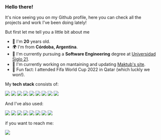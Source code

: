 ### Hello there!

It's nice seeing you on my Github profile, here you can check all the projects and work I've been doing lately!

But first let me tell you a little bit about me

- 🎂 I'm **20** years old.
- 🌍 I'm from **Córdoba, Argentina**.
- 📖 I'm currently pursuing a **Software Engineering** degree at [Universidad Siglo 21](https://21.edu.ar/).
- 🔭 I'm currently working on mantaining and updating [Maktub's site](https://maktubhome.com).
- 🤔 Fun fact: I attended Fifa World Cup 2022 in Qatar (which luckly we won!).


My **tech stack** consists of:

<img src="https://img.shields.io/badge/Laravel%20-%23323330.svg?&style=for-the-badge&logo=laravel&logoColor=white&color=%23FF2D20"> <img src="https://img.shields.io/badge/PHP%20-%23323330.svg?&style=for-the-badge&logo=php&logoColor=white&color=%23777BB4"> <img src="https://img.shields.io/badge/C++%20-%23323330.svg?&style=for-the-badge&logo=cplusplus&logoColor=white&color=%2300599C"> <img src="https://img.shields.io/badge/javascript%20-%23323330.svg?&style=for-the-badge&logo=javascript&logoColor=%23F7DF1E"/> <img src="https://img.shields.io/badge/html5%20-%23E34F26.svg?&style=for-the-badge&logo=html5&logoColor=white"/> <img src="https://img.shields.io/badge/css3%20-%231572B6.svg?&style=for-the-badge&logo=css3&logoColor=white"/> <img src="https://img.shields.io/badge/vue.js%20-%23323330.svg?&style=for-the-badge&logo=vue.js&logoColor=white&color=%234FC08D"/> <img src="https://img.shields.io/badge/mysql%20-%2320232a.svg?&style=for-the-badge&logo=mysql&logoColor=white&color=%234479A1"/> <img src="https://img.shields.io/badge/bootstrap%20-%23563D7C.svg?&style=for-the-badge&logo=bootstrap&logoColor=white"/> 

And I've also used:

<img src="https://img.shields.io/badge/Java%20-%23323330.svg?&style=for-the-badge&logo=intellijidea&logoColor=white&color=%235382A1"> <img src="https://img.shields.io/badge/Amazon RDS%20-%23323330.svg?&style=for-the-badge&logo=amazonrds&logoColor=white&color=%23527FFF"> <img src="https://img.shields.io/badge/Amazon EC2%20-%23323330.svg?&style=for-the-badge&logo=amazonec2&logoColor=white&color=%23FF9900"> <img src="https://img.shields.io/badge/Amazon SES%20-%23323330.svg?&style=for-the-badge&logo=amazonsimpleemailservice&logoColor=white&color=%23DD344C"> <img src="https://img.shields.io/badge/Linux%20-%23323330.svg?&style=for-the-badge&logo=linux&logoColor=black&color=%23FCC624"> <img src="https://img.shields.io/badge/vite%20-%23323330.svg?&style=for-the-badge&logo=vite&logoColor=%23FBC02D&color=%23646CFF"/> <img src="https://img.shields.io/badge/Apache%20-%23323330.svg?&style=for-the-badge&logo=apache&logoColor=white&color=%23D22128"> <img src="https://img.shields.io/badge/github%20-%23121011.svg?&style=for-the-badge&logo=github&logoColor=white"/>

if you want to reach me: 

<a href="https://www.linkedin.com/in/tototempo/">
<img src="https://img.shields.io/badge/linkedin%20-%230077B5.svg?&style=for-the-badge&logo=linkedin&logoColor=white"/>
<a/>

